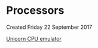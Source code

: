 # Processors
Created Friday 22 September 2017

[Unicorn CPU emulator](http://www.unicorn-engine.org/)

